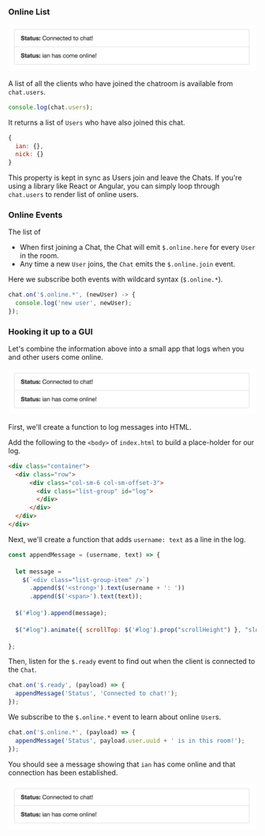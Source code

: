 ### Online List

![](/guide/getting-started/assets/README-c71c143b.png)

A list of all the clients who have joined the chatroom is available from ```chat.users```.

```js
console.log(chat.users);
```

It returns a list of ```Users``` who have also joined this chat.

```js
{
  ian: {},
  nick: {}
}
```

This property is kept in sync as Users join and leave the Chats. If you're using
a library like React or Angular, you can simply loop through ```chat.users```
to render list of online users.

### Online Events

The list of

* When first joining a Chat, the Chat will emit ```$.online.here``` for every ```User``` in the room.
* Any time a new ```User``` joins, the ```Chat``` emits the ```$.online.join``` event.

Here we subscribe both events with wildcard syntax (```$.online.*```).

```js
chat.on('$.online.*', (newUser) -> {
  console.log('new user', newUser);
});
```

### Hooking it up to a GUI

Let's combine the information above into a small app that logs when you and other users come online.

![](/guide/getting-started/assets/README-c71c143b.png)

First, we'll create a function to log messages into HTML.

Add the following to the ```<body>``` of ```index.html``` to build a place-holder for our log.

```html
<div class="container">
  <div class="row">
      <div class="col-sm-6 col-sm-offset-3">
        <div class="list-group" id="log">
        </div>
      </div>
  </div>
</div>
```

Next, we'll create a function that adds  ```username: text``` as a line in the log.

```js
const appendMessage = (username, text) => {

  let message =
    $(`<div class="list-group-item" />`)
      .append($('<strong>').text(username + ': '))
      .append($('<span>').text(text));

  $('#log').append(message);

  $("#log").animate({ scrollTop: $('#log').prop("scrollHeight") }, "slow");

};
```

Then, listen for the ```$.ready``` event to find out when the client is connected to the ```Chat```.

```js
chat.on('$.ready', (payload) => {
  appendMessage('Status', 'Connected to chat!');
});
```

We subscribe to the ```$.online.*``` event to learn about online ```User```s.

```js
chat.on('$.online.*', (payload) => {
  appendMessage('Status', payload.user.uuid + ' is in this room!');
});
```

You should see a message showing that ```ian``` has come online and that connection has been established.

![](/guide/getting-started/assets/README-c71c143b.png)
